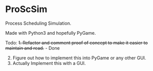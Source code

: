 # ProScSim
Process Scheduling Simulation. 

Made with Python3 and hopefully PyGame.


Todo:
~~1. Refactor and comment proof of concept to make it easier to maintain and read.~~ - Done


2. Figure out how to implement this into PyGame or any other GUI.
3. Actually Implement this with a GUI.
